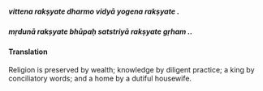 ##### vittena rakṣyate dharmo vidyā yogena rakṣyate .
##### mṛdunā rakṣyate bhūpaḥ satstriyā rakṣyate gṛham ..

#### Translation

Religion is preserved by wealth; knowledge by diligent practice; a king by conciliatory words; and a home by a dutiful housewife.